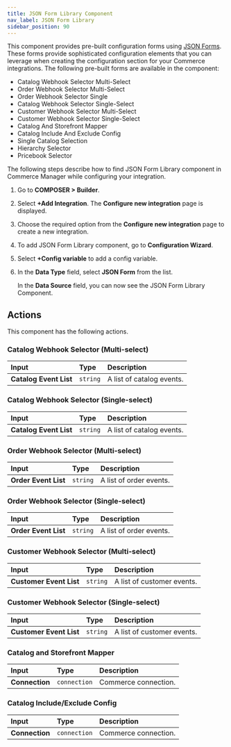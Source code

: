 ```yaml
---
title: JSON Form Library Component
nav_label: JSON Form Library
sidebar_position: 90
---
```


This component provides pre-built configuration forms using [JSON Forms](https://jsonforms.io/). These forms provide sophisticated configuration elements that you can leverage when creating the configuration section for your Commerce integrations. The following pre-built forms are available in the component:

* Catalog Webhook Selector Multi-Select
* Order Webhook Selector Multi-Select
* Order Webhook Selector Single
* Catalog Webhook Selector Single-Select
* Customer Webhook Selector Multi-Select
* Customer Webhook Selector Single-Select
* Catalog And Storefront Mapper
* Catalog Include And Exclude Config
* Single Catalog Selection
* Hierarchy Selector
* Pricebook Selector

The following steps describe how to find JSON Form Library component in Commerce Manager while configuring your integration.

1. Go to **COMPOSER > Builder**.
1. Select **+Add Integration**. The **Configure new integration** page is displayed.
1. Choose the required option from the **Configure new integration** page to create a new integration.
1. To add JSON Form Library component, go to **Configuration Wizard**.
1. Select **+Config variable** to add a config variable.
1. In the **Data Type** field, select **JSON Form** from the list.

   In the **Data Source** field, you can now see the JSON Form Library Component. 

## Actions

This component has the following actions.

### Catalog Webhook Selector (Multi-select)

| Input | Type | Description |
|:--- |:--- | :--- | 
| **Catalog Event List**  | `string` | A list of catalog events. | 

### Catalog Webhook Selector (Single-select)

| Input | Type | Description |
|:--- |:--- | :--- | 
| **Catalog Event List**  | `string` | A list of catalog events. | 

### Order Webhook Selector (Multi-select)

| Input | Type | Description |
|:--- |:--- | :--- | 
| **Order Event List**  | `string` | A list of order events. | 

### Order Webhook Selector (Single-select)

| Input | Type | Description |
|:--- |:--- | :--- | 
| **Order Event List**  | `string` | A list of order events. | 

### Customer Webhook Selector (Multi-select)

| Input | Type | Description |
|:--- |:--- | :--- | 
| **Customer Event List**  | `string` | A list of customer events. | 

### Customer Webhook Selector (Single-select)

| Input | Type | Description |
|:--- |:--- | :--- | 
| **Customer Event List**  | `string` | A list of customer events. | 

### Catalog and Storefront Mapper 

| Input | Type | Description |
|:--- |:--- | :--- | 
| **Connection**  | `connection` | Commerce connection. | 

### Catalog Include/Exclude Config

| Input | Type | Description |
|:--- |:--- | :--- | 
| **Connection**  | `connection` | Commerce connection. | 

